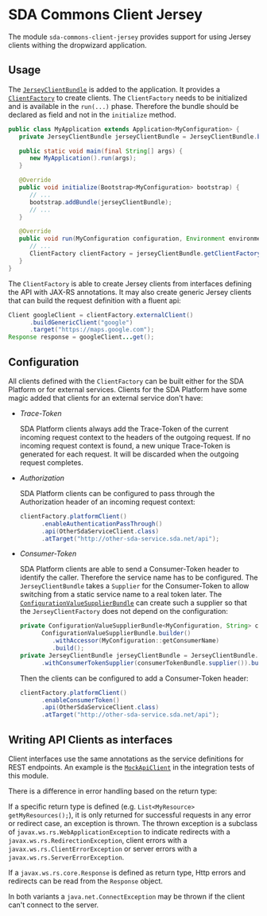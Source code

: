 # SDA Commons Client Jersey

The module `sda-commons-client-jersey` provides support for using Jersey clients withing the dropwizard application.

## Usage

The [`JerseyClientBundle`](./src/main/java/org/sdase/commons/client/jersey/JerseyClientBundle.java) is added to the 
application. It provides a [`ClientFactory`](./src/main/java/org/sdase/commons/client/jersey/ClientFactory.java) to 
create clients. The `ClientFactory` needs to be initialized and is available in the `run(...)` phase. Therefore the 
bundle should be declared as field and not in the `initialize` method.

```java
public class MyApplication extends Application<MyConfiguration> {
   private JerseyClientBundle jerseyClientBundle = JerseyClientBundle.builder().build();

   public static void main(final String[] args) {
      new MyApplication().run(args);
   }

   @Override
   public void initialize(Bootstrap<MyConfiguration> bootstrap) {
      // ...
      bootstrap.addBundle(jerseyClientBundle);
      // ...
   }

   @Override
   public void run(MyConfiguration configuration, Environment environment) {
      // ...
      ClientFactory clientFactory = jerseyClientBundle.getClientFactory();
   }
}
```

The `ClientFactory` is able to create Jersey clients from interfaces defining the API with JAX-RS annotations. It may 
also create generic Jersey clients that can build the request definition with a fluent api:

```java
Client googleClient = clientFactory.externalClient()
      .buildGenericClient("google")
      .target("https://maps.google.com");
Response response = googleClient...get();
```

## Configuration

All clients defined with the `ClientFactory` can be built either for the SDA Platform or for external services. Clients
for the SDA Platform have some magic added that clients for an external service don't have:

- _Trace-Token_

  SDA Platform clients always add the Trace-Token of the current incoming request context to the headers of the outgoing
  request. If no incoming request context is found, a new unique Trace-Token is generated for each request. It will be
  discarded when the outgoing request completes.
- _Authorization_

  SDA Platform clients can be configured to pass through the Authorization header of an incoming request context:
  
  ```java
  clientFactory.platformClient()
        .enableAuthenticationPassThrough()
        .api(OtherSdaServiceClient.class)
        .atTarget("http://other-sda-service.sda.net/api");
  ```
- _Consumer-Token_
  
  SDA Platform clients are able to send a Consumer-Token header to identify the caller. Therefore the service name has 
  to be configured. The `JerseyClientBundle` takes a `Supplier` for the Consumer-Token to allow switching from a static 
  service name to a real token later. The 
  [`ConfigurationValueSupplierBundle`](../sda-commons-server-dropwizard/src/main/java/org/sdase/commons/server/dropwizard/bundles/ConfigurationValueSupplierBundle.java)
  can create such a supplier so that the `JerseyClientFactory` does not depend on the configuration:
  
  ```java
  private ConfigurationValueSupplierBundle<MyConfiguration, String> consumerTokenBundle = 
        ConfigurationValueSupplierBundle.builder()
           .withAccessor(MyConfiguration::getConsumerName)
           .build();
  private JerseyClientBundle jerseyClientBundle = JerseyClientBundle.builder()
        .withConsumerTokenSupplier(consumerTokenBundle.supplier()).build();
  ```
  
  Then the clients can be configured to add a Consumer-Token header:
  
  ```java
  clientFactory.platformClient()
        .enableConsumerToken()
        .api(OtherSdaServiceClient.class)
        .atTarget("http://other-sda-service.sda.net/api");
  ```

## Writing API Clients as interfaces

Client interfaces use the same annotations as the service definitions for REST endpoints. An example is the 
[`MockApiClient`](./src/integTest/java/org/sdase/commons/client/jersey/test/MockApiClient.java) in the integration tests
of this module.

There is a difference in error handling based on the return type:
 
If a specific return type is defined (e.g. `List<MyResource> getMyResources();`), it is only returned for successful 
requests in any error or redirect case, an exception is thrown. The thrown exception is a subclass of 
`javax.ws.rs.WebApplicationException` to indicate redirects with a `javax.ws.rs.RedirectionException`, client errors 
with a `javax.ws.rs.ClientErrorException` or server errors with a `javax.ws.rs.ServerErrorException`.

If a `javax.ws.rs.core.Response` is defined as return type, Http errors and redirects can be read from the `Response`
object.

In both variants a `java.net.ConnectException` may be thrown if the client can't connect to the server.